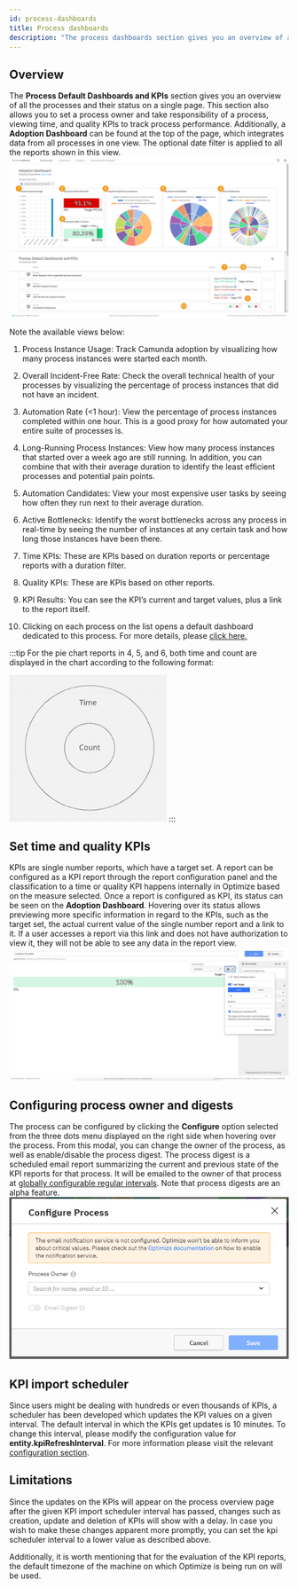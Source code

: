 ```yaml
---
id: process-dashboards
title: Process dashboards
description: "The process dashboards section gives you an overview of all the processes and their status on a single page."
---
```


## Overview

The **Process Default Dashboards and KPIs** section gives you an overview of all the processes and their status on a single page.
This section also allows you to set a process owner and take responsibility of a process, viewing time, and quality KPIs to track process performance. Additionally, a **Adoption Dashboard** can be found at the top of the page, which integrates data from all processes in one view. The optional date filter is applied to all the reports shown in this view.
![Processes page](./img/processOverview.png)

Note the available views below:

1. Process Instance Usage: Track Camunda adoption by visualizing how many process instances were started each month.

2. Overall Incident-Free Rate: Check the overall technical health of your processes by visualizing the percentage of process instances that did not have an incident.

3. Automation Rate (<1 hour): View the percentage of process instances completed within one hour. This is a good proxy for how automated your entire suite of processes is.

4. Long-Running Process Instances: View how many process instances that started over a week ago are still running. In addition, you can combine that with their average duration to identify the least efficient processes and potential pain points.

5. Automation Candidates: View your most expensive user tasks by seeing how often they run next to their average duration.

6. Active Bottlenecks: Identify the worst bottlenecks across any process in real-time by seeing the number of instances at any certain task and how long those instances have been there.

7. Time KPIs: These are KPIs based on duration reports or percentage reports with a duration filter.

8. Quality KPIs: These are KPIs based on other reports.

9. KPI Results: You can see the KPI’s current and target values, plus a link to the report itself.

10. Clicking on each process on the list opens a default dashboard dedicated to this process. For more details,
    please [click here.](./instant-preview-dashboards.md)

:::tip
For the pie chart reports in 4, 5, and 6, both time and count are displayed in the chart according to the following format:

![Pie chart format](./img/pieFormat.png)
:::

## Set time and quality KPIs

KPIs are single number reports, which have a target set. A report can be configured as a KPI report through the report configuration panel and the classification to a time or quality KPI happens internally in Optimize based on the measure selected.
Once a report is configured as KPI, its status can be seen on the **Adoption Dashboard**. Hovering over its status allows previewing more specific information in regard to the KPIs, such as the target set, the actual current value of the single number report and a link to it. If a user accesses a report via this link and does not have authorization to view it, they will not be able to see any data in the report view.
![Set time and quality KPIs](./img/kpiConfiguration.png)

## Configuring process owner and digests

The process can be configured by clicking the **Configure** option selected from the three dots menu displayed on the right side when hovering over the process. From this modal, you can change the owner of the process, as well as enable/disable the process digest. The process digest is a scheduled email report summarizing the current and previous state of the KPI reports for that process. It will be emailed to the owner of that process at [globally configurable regular intervals](/self-managed/optimize-deployment/configuration/system-configuration.md/#digest). Note that process digests are an alpha feature.
![Configure Process](./img/configureProcess.png)

## KPI import scheduler

Since users might be dealing with hundreds or even thousands of KPIs, a scheduler has been developed which updates the KPI values on a given interval. The default interval in which the KPIs get updates is 10 minutes.
To change this interval, please modify the configuration value for **entity.kpiRefreshInterval**. For more information please visit the relevant [configuration section](/self-managed/optimize-deployment/configuration/system-configuration.md).

## Limitations

Since the updates on the KPIs will appear on the process overview page after the given KPI import scheduler interval has passed, changes such as creation, update and deletion of KPIs will show with a delay. In case you wish to make these changes apparent more promptly, you can set the kpi scheduler interval to a lower value as described above.

Additionally, it is worth mentioning that for the evaluation of the KPI reports, the default timezone of the machine on which Optimize is being run on will be used.

